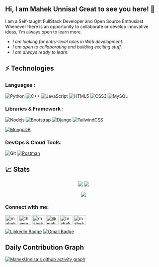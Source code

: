 ## Hi, I am Mahek Unnisa! Great to see you here! 👋

I am a Self-taught FullStack Developer and Open Source Enthusiast. Whenever there is an opportunity to collaborate or develop innovative ideas, I'm always open to learn more. 

* _I am looking for entry-level roles in Web development._
* _I am open to collaborating and building exciting stuff._
* _I am always ready to learn._

## ⚡ Technologies

### Languages :

![Python](https://img.shields.io/badge/-Python-black?style=flat-square&logo=Python)
![C++](https://img.shields.io/badge/-C++-00599C?style=flat-square&logo=c)
![JavaScript](https://img.shields.io/badge/-JavaScript-black?style=flat-square&logo=javascript)
![HTML5](https://img.shields.io/badge/-HTML5-E34F26?style=flat-square&logo=html5&logoColor=white)
![CSS3](https://img.shields.io/badge/-CSS3-1572B6?style=flat-square&logo=css3)
![MySQL](https://img.shields.io/badge/-MySQL-black?style=flat-square&logo=mysql)

### Libraries & Framework :

![Nodejs](https://img.shields.io/badge/-Nodejs-black?style=flat-square&logo=Node.js)
![Bootstrap](https://img.shields.io/badge/-Bootstrap-563D7C?style=flat-square&logo=bootstrap)
![Django](https://img.shields.io/badge/-Django-green?style=flat-square&logo=Django)
![TailwindCSS](https://img.shields.io/badge/-TailwindCSS-blue?style=flat-square&logo=TailwindCSS)

<a href="#"><img alt="MongoDB" src ="https://img.shields.io/badge/MongoDB-%234ea94b.svg?logo=mongodb&logoColor=white"></a>

### DevOps & Cloud Tools:

![Git](https://img.shields.io/badge/-Git-black?style=flat-square&logo=git)
<a href="#"><img alt="Postman" src="https://img.shields.io/badge/Postman-FF6C37?logo=postman&logoColor=white"></a>

## 📈 Stats
<p align="center">
	<picture width="48%">
	<source 
	  srcset="https://github-readme-stats.vercel.app/api?username=mahekunnisa&show_icons=true&theme=radical"
	  media="(prefers-color-scheme: dark)"
	/>
	<source
	  srcset="https://github-readme-stats.vercel.app/api?username=mahekunnisa&show_icons=true"
	  media="(prefers-color-scheme: light), (prefers-color-scheme: no-preference)"
	/>
	<img src="https://github-readme-stats.vercel.app/api?username=mahekunnisa&show_icons=true" />
	</picture>
	<picture width="48%">
	<source 
	  srcset="https://github-readme-streak-stats.herokuapp.com/?user=mahekunnisa&show_icons=true&theme=radical"
	  media="(prefers-color-scheme: dark)"
	/>
	<source
	  srcset="https://github-readme-streak-stats.herokuapp.com/?user=mahekunnisa&show_icons=true"
	  media="(prefers-color-scheme: light), (prefers-color-scheme: no-preference)"
	/>
	<img src="https://github-readme-streak-stats.heroku.app/?user=mahekunnisa&show_icons=true" />
	</picture>
</p>
<p align="center">
	<picture width="48%">
	<source 
	  srcset="https://github-readme-stats.vercel.app/api/top-langs/?username=mahekunnisa&exclude_repo=links&layout=compact&theme=radical"
	  media="(prefers-color-scheme: dark)"
	/>
	<source
	  srcset="https://github-readme-stats.vercel.app/api/top-langs?username=mahekunnisa&exclude_repo=links&layout=compact&theme=radical"
	  media="(prefers-color-scheme: light), (prefers-color-scheme: no-preference)"
	/>
	<img src="https://github-readme-stats.vercel.app/api/top-langs?username=mahekunnisa&exclude_repo=links&layout=compact&theme=radical" />
	</picture>




<h3 align="left">Connect with me:</h3>  
<p align="left">  
<a href="https://dev.to/mahekunnisa" target="blank"><img align="center" src="https://raw.githubusercontent.com/rahuldkjain/github-profile-readme-generator/master/src/images/icons/Social/devto.svg" alt="mahekunnisa" height="30" width="40" /></a>  
<a href="https://twitter.com/themahekunnisa" target="blank"><img align="center" src="https://raw.githubusercontent.com/rahuldkjain/github-profile-readme-generator/master/src/images/icons/Social/twitter.svg" alt="themahekunnisa" height="30" width="40" /></a>  
<a href="https://linkedin.com/in/mahekunnisa" target="blank"><img align="center" src="https://raw.githubusercontent.com/rahuldkjain/github-profile-readme-generator/master/src/images/icons/Social/linked-in-alt.svg" alt="mahek unnisa" height="30" width="40" /></a>  
<a href="https://hashnode.com/@mahekunnisa" target="blank"><img align="center" src="https://raw.githubusercontent.com/rahuldkjain/github-profile-readme-generator/master/src/images/icons/Social/hashnode.svg" alt="@mahekunnisa" height="30" width="40" /></a>  
<a href="https://medium.com/mahekunnisa" target="blank"><img align="center" src="https://raw.githubusercontent.com/rahuldkjain/github-profile-readme-generator/master/src/images/icons/Social/medium.svg" alt="mahekunnisa" height="30" width="40" /></a>  
<a href="https://www.leetcode.com/mahek_unnisa" target="blank"><img align="center" src="https://raw.githubusercontent.com/rahuldkjain/github-profile-readme-generator/master/src/images/icons/Social/leet-code.svg" alt="mahek_unnisa" height="30" width="40" /></a>  
	
[![Linkedin Badge](https://img.shields.io/badge/-mahekunnisa-blue?style=flat-square&logo=Linkedin&logoColor=white&link=https://www.linkedin.com/in/mahekunnisa/)](https://www.linkedin.com/in/mahekunnisa/)
[![Gmail Badge](https://img.shields.io/badge/-mahekunnisa011@gmail.com-c14438?style=flat-square&logo=Gmail&logoColor=white&link=mailto:mahekunnisa011@gmail.com)](mailto:mahekunnisa011@gmail.com)
</p>  
  
## Daily Contribution Graph
[![MahekUnnisa's github activity graph](https://github-readme-activity-graph.cyclic.app/graph?username=mahekunnisa&theme=rogue)](https://github.com/mahekunnisa/github-readme-activity-graph)



